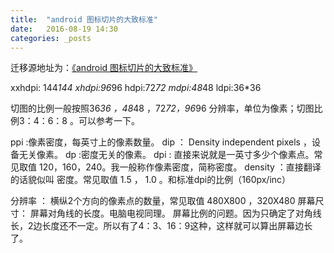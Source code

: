 ```yaml
---
title:  "android 图标切片的大致标准"
date:   2016-08-19 14:30
categories: _posts
---
```


迁移源地址为：<a href="http://bgwan.blog.163.com/blog/static/239301016201671935117763/">《android 图标切片的大致标准》</a>

xxhdpi: 144*144
xhdpi:96*96
hdpi:72*72
mdpi:48*48
ldpi:36*36


切图的比例一般按照36*36 ，48*48 ，72*72，96*96 分辨率，单位为像素；切图比例3：4：6：8 。可以参考一下。



ppi   :像素密度，每英寸上的像素数量。
dip   ： Density independent pixels ，设备无关像素。
dp    :密度无关的像素。
dpi   : 直接来说就是一英寸多少个像素点。常见取值 120，160，240。我一般称作像素密度，简称密度。
density ：直接翻译的话貌似叫 密度。常见取值 1.5 ， 1.0 。和标准dpi的比例（160px/inc）

分辨率   ： 横纵2个方向的像素点的数量，常见取值 480X800 ，320X480
屏幕尺寸： 屏幕对角线的长度。电脑电视同理。
屏幕比例的问题。因为只确定了对角线长，2边长度还不一定。所以有了4：3、16：9这种，这样就可以算出屏幕边长了。

